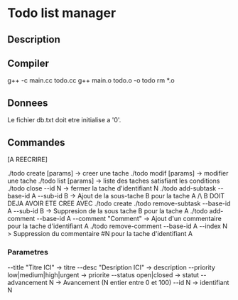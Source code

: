 # Todo list manager

## Description


## Compiler

g++ -c main.cc todo.cc
g++ main.o todo.o -o todo
rm *.o


## Donnees

Le fichier db.txt doit etre initialise a '0'.

## Commandes

[A REECRIRE]

./todo create [params] -> creer une tache
./todo modif [params] -> modifier une tache
./todo list [params] -> liste des taches satisfiant les conditions
./todo close --id N -> fermer la tache d'identifiant N
./todo add-subtask --base-id A --sub-id B -> Ajout de la sous-tache B pour la tache A /\ B DOIT DEJA AVOIR ETE CREE AVEC ./todo create
./todo remove-subtask --base-id A --sub-id B -> Suppresion de la sous tache B pour la tache A
./todo add-comment --base-id A --comment "Comment" -> Ajout d'un commentaire pour la tache d'identifiant A
./todo remove-comment --base-id A --index N > Suppression du commentaire #N pour la tache d'identifiant A


### Parametres

--title "Titre ICI" -> titre
--desc "Desription ICI" -> description
--priority low|medium|high|urgent -> priorite
--status open|closed -> statut
--advancement N -> Avancement (N entier entre 0 et 100)
--id N -> identifiant N


